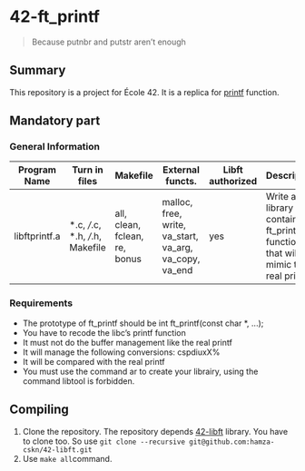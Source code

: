 # 42-ft_printf

> Because putnbr and putstr aren’t enough

## Summary
This repository is a project for École 42. It is a replica for [printf](https://en.wikipedia.org/wiki/Printf) function. 

## Mandatory part

### General Information

| Program Name    | Turn in files | Makefile | External functs. | Libft authorized | Description |
| -------- | ------- | ------- | -------- | ------- | ------- |
| libftprintf.a  | *.c, */*.c, *.h, */*.h, Makefile | all, clean, fclean, re, bonus | malloc, free, write, va_start, va_arg, va_copy, va_end | yes | Write a library that contains ft_printf, a function that will mimic the real printf |

### Requirements

* The prototype of ft_printf should be int ft_printf(const char *, ...);
* You have to recode the libc’s printf function
* It must not do the buffer management like the real printf
* It will manage the following conversions: cspdiuxX%
* It will be compared with the real printf
* You must use the command ar to create your librairy, using the command libtool is forbidden.

## Compiling

1. Clone the repository. The repository depends [42-libft](https://github.com/hamza-cskn/42-libft) library. You have to clone too. So use `git clone --recursive git@github.com:hamza-cskn/42-libft.git`
2. Use `make all`command.
